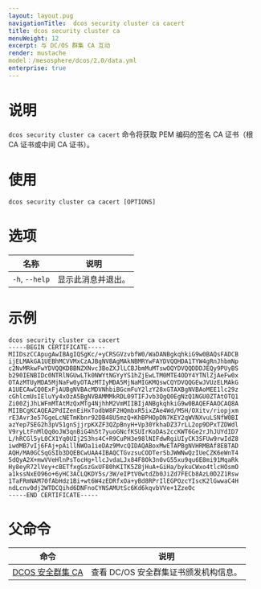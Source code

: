 ```yaml
---
layout: layout.pug
navigationTitle:  dcos security cluster ca cacert
title: dcos security cluster ca
menuWeight: 12
excerpt: 与 DC/OS 群集 CA 互动
render: mustache
model：/mesosphere/dcos/2.0/data.yml
enterprise: true
---
```



# 说明

`dcos security cluster ca cacert` 命令将获取 PEM 编码的签名 CA 证书（根 CA 证书或中间 CA 证书）。

# 使用

```
dcos security cluster ca cacert [OPTIONS]
```


# 选项

| 名称 | 说明 |
|---------|-------------|
| `-h`, `--help`| 显示此消息并退出。|

# 示例

```
dcos security cluster ca cacert
-----BEGIN CERTIFICATE-----
MIIDszCCApugAwIBAgIQSgKc/+yCRSGVzvbfW0/WaDANBgkqhkiG9w0BAQsFADCB
ijELMAkGA1UEBhMCVVMxCzAJBgNVBAgMAkNBMRYwFAYDVQQHDA1TYW4gRnJhbmNp
c2NvMRkwFwYDVQQKDBBNZXNvc3BoZXJlLCBJbmMuMTswOQYDVQQDDDJEQy9PUyBS
b290IENBIDc0NTRlNGUwLTk0NWYtNGYyYS1hZjEwLTM0MTE4ODY4YTNlZjAeFw0x
OTAzMTUyMDA5MjNaFw0yOTAzMTIyMDA5MjNaMIGKMQswCQYDVQQGEwJVUzELMAkG
A1UECAwCQ0ExFjAUBgNVBAcMDVNhbiBGcmFuY2lzY28xGTAXBgNVBAoMEE1lc29z
cGhlcmUsIEluYy4xOzA5BgNVBAMMMkRDL09TIFJvb3QgQ0EgNzQ1NGU0ZTAtOTQ1
Zi00ZjJhLWFmMTAtMzQxMTg4NjhhM2VmMIIBIjANBgkqhkiG9w0BAQEFAAOCAQ8A
MIIBCgKCAQEA2PdIZenEiHxTodbW8F2HQmbxR5ixZAe4Wd/MSH/OXitv/riopjxm
rE3Avr3e57GgeLcNETmKbnr92DB48U5mzQ+KhBPHOpDN7KEY2qWVNXvuLSNfW0BI
azYep7SEG2h3pV51gnSjjrpKXZF3QZpBnyH+Vp30YkhaDZ37rLL2op9DPxTZDWdl
V9ryLtFnMlQq0oJW3qnBiG4h5t7yuoGNcfKSUIrKoDAs2ccKWT6Ge2rJhJUYdID7
L/hRCGl5yL0CX1Yq0UIj2S3hs4C+R9CuPH3e98lNIFdwRgiUIyCK3SFUw9rwIdZ8
iwdMB7vIj6FAj+pAillNWOa1ieDAz9MvcQIDAQABoxMwETAPBgNVHRMBAf8EBTAD
AQH/MA0GCSqGSIb3DQEBCwUAA4IBAQCTGvzsuCODTerSbJWWNwQzIUeCZK6eWnT4
5dQyA2X+mwVVeHlnPsTocHg+llcJvdaLJx84F8Ok3n0vG55xu9qu6E8mi91MqaRk
Hy8eyR72lVey+cBETfxgGszGxUF80hKITK5Z8jHuA+GiHa/bykuCWxo4tlcHOsmO
a1kssNxEO96o+6yHC3ACLQKDY5s/3W/eIPtV0wtdZb0JiZd7FECb8AzL0D2Z1Rsw
1TaFRmNAM70fAbHdz1Bi+wt6W4zEDRfxOa+yBd8RPrIlEGPOzcYIscK2lGwwaC4H
ndLcnv0dj2WTDCQihd6DNFnoCYNSAMUtSc6Kd6kqvbVVe+1ZzeOc
-----END CERTIFICATE-----
```

# 父命令

| 命令 | 说明 |
|---------|-------------|
| [DCOS 安全群集 CA](/mesosphere/dcos/2.0/cli/command-reference/dcos-security/dcos-security-cluster/dcos-security-cluster-ca/) | 查看 DC/OS 安全群集证书颁发机构信息。 |
